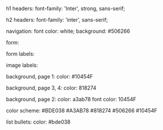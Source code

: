h1 headers:
font-family: 'Inter', strong, sans-serif;

h2 headers:
font-family: 'inter', sans-serif;

navigation:
font color: white;
background: #506266


form:


form labels:


image labels:


background, page 1:
color: #10454F

background, page 3, 4:
color: 818274

background, page 2:
color: a3ab78
font color: 10454F




color scheme:
#BDE038
#A3AB78
#818274
#506266
#10454F


list bullets:
color: #bde038
